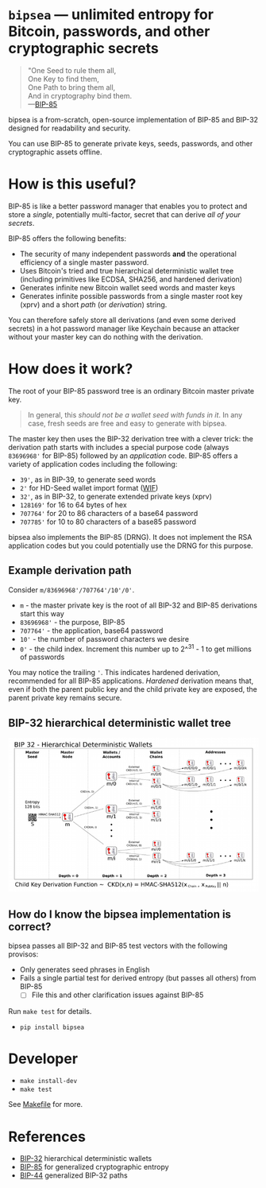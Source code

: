 # `bipsea` — unlimited entropy for Bitcoin, passwords, and other cryptographic secrets

> "One Seed to rule them all,  
> One Key to find them,  
> One Path to bring them all,  
> And in cryptography bind them.  
> —[BIP-85](https://github.com/bitcoin/bips/blob/master/bip-0085.mediawiki)

bipsea is a from-scratch, open-source implementation of BIP-85 and BIP-32 designed
for readability and security.

You can use BIP-85 to generate private keys, seeds, passwords, and other cryptographic
assets offline.

# How is this useful?

BIP-85 is like a better password manager that enables you to protect and store
a _single_, potentially multi-factor, secret that can derive _all of your secrets_.

BIP-85 offers the following benefits:

* The security of many independent passwords **and** the operational efficiency
of a single master password.
* Uses Bitcoin's tried and true hierarchical deterministic wallet
tree (including primitives like ECDSA, SHA256, and hardened derivation)
* Generates infinite new Bitcoin wallet seed words and master keys
* Generates infinite possible passwords from a single master root key (xprv)
and a short _path_ (or _derivation_) string.

You can therefore safely store all derivations (and even some derived secrets)
in a hot password manager like Keychain because an attacker without your master
key can do nothing with the derivation.

# How does it work?

The root of your BIP-85 password tree is an ordinary Bitcoin master private key.
> In general, this _should not be a wallet seed with funds in it_.
> In any case, fresh seeds are free and easy to generate with bipsea.

The master key then uses the BIP-32 derivation tree with a clever trick: the
derivation path starts with includes a special purpose code (always `83696968'`
for BIP-85) followed by an _application_ code. BIP-85 offers a variety of application
codes including the following:

* `39'`, as in BIP-39, to generate seed words 
* `2'` for HD-Seed wallet import format ([WIF](https://en.bitcoin.it/wiki/Wallet_import_format))
* `32'`, as in BIP-32, to generate extended private keys (xprv) 
* `128169'` for 16 to 64 bytes of hex
* `707764'` for 20 to 86 characters of a base64 password
* `707785'` for 10 to 80 characters of a base85 password

bipsea also implements the BIP-85 (DRNG). It does not implement the RSA application
codes but you could potentially use the DRNG for this purpose.

## Example derivation path

Consider `m/83696968'/707764'/10'/0'`.

* `m` - the master private key is the root of all BIP-32 and BIP-85 derivations start this way
* `83696968'` - the purpose, BIP-85
* `707764'` - the application, base64 password 
* `10'` - the number of password characters we desire
* `0'` - the child index. Increment this number up to 2^<sup>31</sup> - 1 to get millions
of passwords

You may notice the trailing `'`. This indicates hardened derivation, recommended
for all BIP-85 applications. _Hardened_ derivation means that, even if both the
parent public key and the child private key are exposed, the parent private key remains secure.

## BIP-32 hierarchical deterministic wallet tree

![](imgs/derivation.png)

## How do I know the bipsea implementation is correct?

bipsea passes all BIP-32 and BIP-85 test vectors with the following provisos:
* Only generates seed phrases in English
* Fails a single partial test for derived entropy (but passes all others) from BIP-85
    * [ ] File this and other clarification issues against BIP-85

Run `make test` for details.

* `pip install bipsea`

# Developer

* `make install-dev`
* `make test`

See [Makefile](./Makefile) for more.

# References

* [BIP-32](https://github.com/bitcoin/bips/blob/master/bip-0032.mediawiki) hierarchical
deterministic wallets
* [BIP-85](https://github.com/bitcoin/bips/blob/master/bip-0085.mediawiki) for
generalized cryptographic entropy
* [BIP-44](https://github.com/bitcoin/bips/blob/master/bip-0044.mediawiki) generalized
BIP-32 paths
